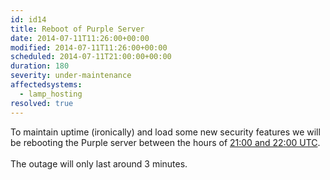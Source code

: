 ```yaml
---
id: id14
title: Reboot of Purple Server
date: 2014-07-11T11:26:00+00:00
modified: 2014-07-11T11:26:00+00:00
scheduled: 2014-07-11T21:00:00+00:00
duration: 180
severity: under-maintenance
affectedsystems:
  - lamp_hosting
resolved: true
---
```


To maintain uptime (ironically) and load some new security features we will be rebooting the Purple server between the hours of [21:00 and 22:00 UTC](https://www.timeanddate.com/worldclock/fixedtime.html?iso=20140711T21&ah=1).<br /><br />The outage will only last  around 3 minutes.

